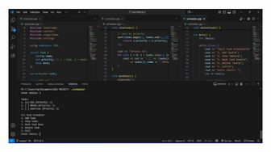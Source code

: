 ![img alt](https://github.com/ShreeSharma31/PlanItCLI/blob/31edcab3b600fc4758349eefd66ac119dd292536/X.jpg)
